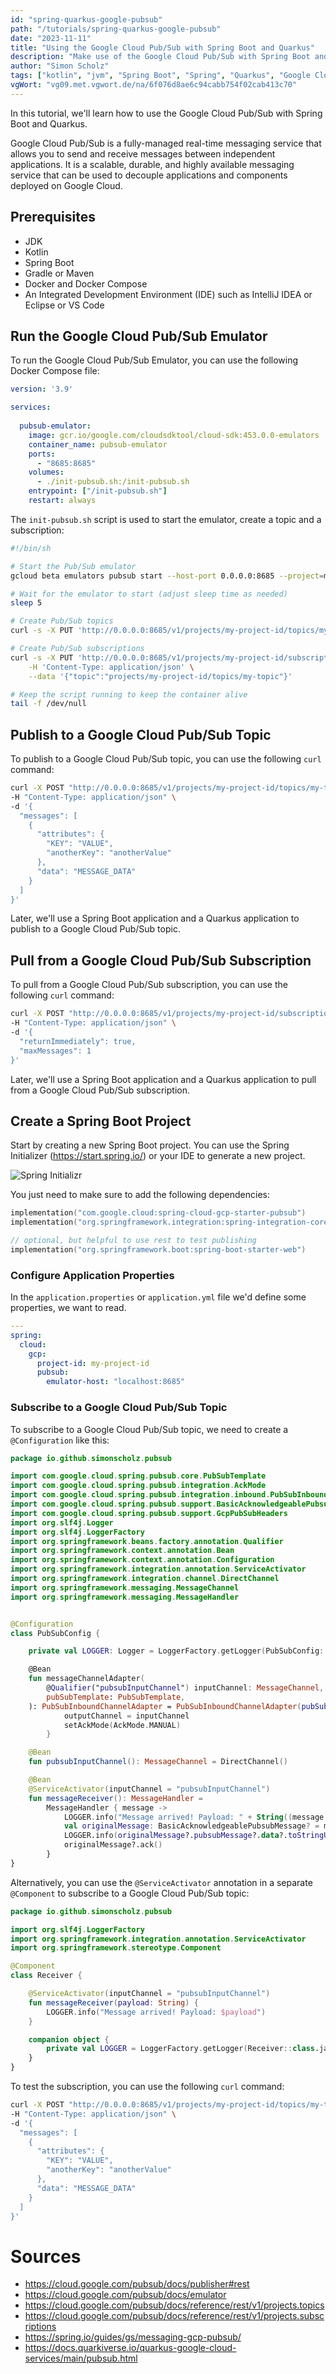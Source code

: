 ```yaml
---
id: "spring-quarkus-google-pubsub"
path: "/tutorials/spring-quarkus-google-pubsub"
date: "2023-11-11"
title: "Using the Google Cloud Pub/Sub with Spring Boot and Quarkus"
description: "Make use of the Google Cloud Pub/Sub with Spring Boot and Quarkus"
author: "Simon Scholz"
tags: ["kotlin", "jvm", "Spring Boot", "Spring", "Quarkus", "Google Cloud", "Pub/Sub"]
vgWort: "vg09.met.vgwort.de/na/6f076d8ae6c94cabb754f02cab413c70"
---
```


In this tutorial, we'll learn how to use the Google Cloud Pub/Sub with Spring Boot and Quarkus.

Google Cloud Pub/Sub is a fully-managed real-time messaging service that allows you to send and receive messages between independent applications. It is a scalable, durable, and highly available messaging service that can be used to decouple applications and components deployed on Google Cloud.

## Prerequisites

- JDK
- Kotlin
- Spring Boot
- Gradle or Maven
- Docker and Docker Compose
- An Integrated Development Environment (IDE) such as IntelliJ IDEA or Eclipse or VS Code

## Run the Google Cloud Pub/Sub Emulator

To run the Google Cloud Pub/Sub Emulator, you can use the following Docker Compose file:

```yaml [docker-compose.yml]
version: '3.9'

services:
  
  pubsub-emulator:
    image: gcr.io/google.com/cloudsdktool/cloud-sdk:453.0.0-emulators
    container_name: pubsub-emulator
    ports:
      - "8685:8685"
    volumes:
      - ./init-pubsub.sh:/init-pubsub.sh
    entrypoint: ["/init-pubsub.sh"]
    restart: always
```

The `init-pubsub.sh` script is used to start the emulator, create a topic and a subscription:

```bash [init-pubsub.sh]
#!/bin/sh

# Start the Pub/Sub emulator
gcloud beta emulators pubsub start --host-port 0.0.0.0:8685 --project=my-project-id &

# Wait for the emulator to start (adjust sleep time as needed)
sleep 5

# Create Pub/Sub topics
curl -s -X PUT 'http://0.0.0.0:8685/v1/projects/my-project-id/topics/my-topic'

# Create Pub/Sub subscriptions
curl -s -X PUT 'http://0.0.0.0:8685/v1/projects/my-project-id/subscriptions/my-topic-sub' \
    -H 'Content-Type: application/json' \
    --data '{"topic":"projects/my-project-id/topics/my-topic"}'

# Keep the script running to keep the container alive
tail -f /dev/null
```

## Publish to a Google Cloud Pub/Sub Topic

To publish to a Google Cloud Pub/Sub topic, you can use the following `curl` command:

```bash
curl -X POST "http://0.0.0.0:8685/v1/projects/my-project-id/topics/my-topic:publish" \
-H "Content-Type: application/json" \
-d '{
  "messages": [
    {
      "attributes": {
        "KEY": "VALUE",
        "anotherKey": "anotherValue"
      },
      "data": "MESSAGE_DATA"
    }
  ]
}'
```

Later, we'll use a Spring Boot application and a Quarkus application to publish to a Google Cloud Pub/Sub topic.

## Pull from a Google Cloud Pub/Sub Subscription

To pull from a Google Cloud Pub/Sub subscription, you can use the following `curl` command:

```bash
curl -X POST "http://0.0.0.0:8685/v1/projects/my-project-id/subscriptions/my-topic-sub:pull" \
-H "Content-Type: application/json" \
-d '{
  "returnImmediately": true,
  "maxMessages": 1
}'
```

Later, we'll use a Spring Boot application and a Quarkus application to pull from a Google Cloud Pub/Sub subscription.

## Create a Spring Boot Project

Start by creating a new Spring Boot project. You can use the Spring Initializer (https://start.spring.io/) or your IDE to generate a new project.

![Spring Initializr](./spring-initializr.png)

You just need to make sure to add the following dependencies:

```kotlin [build.gradle.kts]
implementation("com.google.cloud:spring-cloud-gcp-starter-pubsub")
implementation("org.springframework.integration:spring-integration-core")

// optional, but helpful to use rest to test publishing
implementation("org.springframework.boot:spring-boot-starter-web")
```

### Configure Application Properties

In the `application.properties` or `application.yml` file we'd define some properties, we want to read.

```yaml [application.yml]
---
spring:
  cloud:
    gcp:
      project-id: my-project-id
      pubsub:
        emulator-host: "localhost:8685"
```

### Subscribe to a Google Cloud Pub/Sub Topic

To subscribe to a Google Cloud Pub/Sub topic, we need to create a `@Configuration` like this:

```kotlin [PubSubConfiguration.kt]
package io.github.simonscholz.pubsub

import com.google.cloud.spring.pubsub.core.PubSubTemplate
import com.google.cloud.spring.pubsub.integration.AckMode
import com.google.cloud.spring.pubsub.integration.inbound.PubSubInboundChannelAdapter
import com.google.cloud.spring.pubsub.support.BasicAcknowledgeablePubsubMessage
import com.google.cloud.spring.pubsub.support.GcpPubSubHeaders
import org.slf4j.Logger
import org.slf4j.LoggerFactory
import org.springframework.beans.factory.annotation.Qualifier
import org.springframework.context.annotation.Bean
import org.springframework.context.annotation.Configuration
import org.springframework.integration.annotation.ServiceActivator
import org.springframework.integration.channel.DirectChannel
import org.springframework.messaging.MessageChannel
import org.springframework.messaging.MessageHandler


@Configuration
class PubSubConfig {

    private val LOGGER: Logger = LoggerFactory.getLogger(PubSubConfig::class.java)

    @Bean
    fun messageChannelAdapter(
        @Qualifier("pubsubInputChannel") inputChannel: MessageChannel,
        pubSubTemplate: PubSubTemplate,
    ): PubSubInboundChannelAdapter = PubSubInboundChannelAdapter(pubSubTemplate, "my-topic-sub").apply {
            outputChannel = inputChannel
            setAckMode(AckMode.MANUAL)
        }

    @Bean
    fun pubsubInputChannel(): MessageChannel = DirectChannel()

    @Bean
    @ServiceActivator(inputChannel = "pubsubInputChannel")
    fun messageReceiver(): MessageHandler =
        MessageHandler { message ->
            LOGGER.info("Message arrived! Payload: " + String((message.payload as ByteArray)))
            val originalMessage: BasicAcknowledgeablePubsubMessage? = message.headers.get(GcpPubSubHeaders.ORIGINAL_MESSAGE, BasicAcknowledgeablePubsubMessage::class.java)
            LOGGER.info(originalMessage?.pubsubMessage?.data?.toStringUtf8())
            originalMessage?.ack()
        }
}
```

Alternatively, you can use the `@ServiceActivator` annotation in a separate `@Component` to subscribe to a Google Cloud Pub/Sub topic:

```kotlin [Receiver.kt]
package io.github.simonscholz.pubsub

import org.slf4j.LoggerFactory
import org.springframework.integration.annotation.ServiceActivator
import org.springframework.stereotype.Component

@Component
class Receiver {

    @ServiceActivator(inputChannel = "pubsubInputChannel")
    fun messageReceiver(payload: String) {
        LOGGER.info("Message arrived! Payload: $payload")
    }

    companion object {
        private val LOGGER = LoggerFactory.getLogger(Receiver::class.java)
    }
}
```

To test the subscription, you can use the following `curl` command:

```bash
curl -X POST "http://0.0.0.0:8685/v1/projects/my-project-id/topics/my-topic:publish" \
-H "Content-Type: application/json" \
-d '{
  "messages": [
    {
      "attributes": {
        "KEY": "VALUE",
        "anotherKey": "anotherValue"
      },
      "data": "MESSAGE_DATA"
    }
  ]
}'
```

# Sources

- https://cloud.google.com/pubsub/docs/publisher#rest
- https://cloud.google.com/pubsub/docs/emulator
- https://cloud.google.com/pubsub/docs/reference/rest/v1/projects.topics
- https://cloud.google.com/pubsub/docs/reference/rest/v1/projects.subscriptions
- https://spring.io/guides/gs/messaging-gcp-pubsub/
- https://docs.quarkiverse.io/quarkus-google-cloud-services/main/pubsub.html
